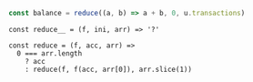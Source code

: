 ```js
const balance = reduce((a, b) => a + b, 0, u.transactions)
```
<div class="fragment"><pre class="hljs javascript"><code>const reduce__ = (f, ini, arr) => '?'
</code></pre></div>

<div class="fragment"><pre class="hljs javascript"><code>const reduce = (f, acc, arr) =>
  0 === arr.length
    ? acc
    : reduce(f, f(acc, arr[0]), arr.slice(1))
</code></pre></div>
